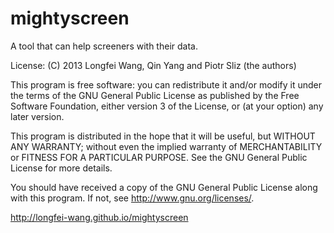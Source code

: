mightyscreen
============

A tool that can help screeners with their data.


License:
(C) 2013 Longfei Wang, Qin Yang and Piotr Sliz (the authors)

This program is free software: you can redistribute it and/or modify
it under the terms of the GNU General Public License as published by
the Free Software Foundation, either version 3 of the License, or
(at your option) any later version.

This program is distributed in the hope that it will be useful,
but WITHOUT ANY WARRANTY; without even the implied warranty of
MERCHANTABILITY or FITNESS FOR A PARTICULAR PURPOSE.  See the
GNU General Public License for more details.

You should have received a copy of the GNU General Public License
along with this program.  If not, see <http://www.gnu.org/licenses/>.

http://longfei-wang.github.io/mightyscreen
